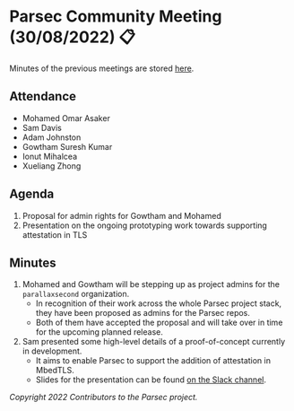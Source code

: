 # Parsec Community Meeting (30/08/2022) 📋

Minutes of the previous meetings are stored
[here](https://github.com/parallaxsecond/community/tree/main/minutes).

## Attendance

- Mohamed Omar Asaker
- Sam Davis
- Adam Johnston
- Gowtham Suresh Kumar
- Ionut Mihalcea
- Xueliang Zhong

## Agenda

1. Proposal for admin rights for Gowtham and Mohamed
2. Presentation on the ongoing prototyping work towards supporting attestation in TLS

## Minutes

1. Mohamed and Gowtham will be stepping up as project admins for the `parallaxsecond` organization.
   - In recognition of their work across the whole Parsec project stack, they have been proposed as
      admins for the Parsec repos.
   - Both of them have accepted the proposal and will take over in time for the upcoming planned
      release.
2. Sam presented some high-level details of a proof-of-concept currently in development.
   - It aims to enable Parsec to support the addition of attestation in MbedTLS.
   - Slides for the presentation can be found [on the Slack
      channel](https://cloud-native.slack.com/archives/C01EARH2ZB3/p1661874563845589).

*Copyright 2022 Contributors to the Parsec project.*
